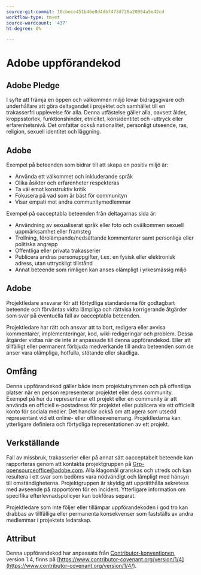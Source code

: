 ```yaml
---
source-git-commit: 10cbece451b46e8d4dbf473d728a20994a5e42cd
workflow-type: tm+mt
source-wordcount: '437'
ht-degree: 0%

---
```

# Adobe uppförandekod

## Adobe Pledge

I syfte att främja en öppen och välkommen miljö lovar bidragsgivare och underhållare att göra deltagandet i projektet och samhället till en trakasserfri upplevelse för alla. Denna utfästelse gäller alla, oavsett ålder, kroppsstorlek, funktionshinder, etnicitet, könsidentitet och -uttryck eller erfarenhetsnivå. Det omfattar också nationalitet, personligt utseende, ras, religion, sexuell identitet och läggning.

## Adobe

Exempel på beteenden som bidrar till att skapa en positiv miljö är:

* Använda ett välkommet och inkluderande språk
* Olika åsikter och erfarenheter respekteras
* Ta väl emot konstruktiv kritik
* Fokusera på vad som är bäst för communityn
* Visar empati mot andra communitymedlemmar

Exempel på oacceptabla beteenden från deltagarnas sida är:

* Användning av sexualiserat språk eller foto och ovälkommen sexuell uppmärksamhet eller framsteg
* Trollning, förolämpande/nedsättande kommentarer samt personliga eller politiska angrepp
* Offentliga eller privata trakasserier
* Publicera andras personuppgifter, t.ex. en fysisk eller elektronisk adress, utan uttryckligt tillstånd
* Annat beteende som rimligen kan anses olämpligt i yrkesmässig miljö

## Adobe

Projektledare ansvarar för att förtydliga standarderna för godtagbart beteende och förväntas vidta lämpliga och rättvisa korrigerande åtgärder som svar på eventuella fall av oacceptabla beteenden.

Projektledare har rätt och ansvar att ta bort, redigera eller avvisa kommentarer, implementeringar, kod, wiki-redigeringar och problem. Dessa åtgärder vidtas när de inte är anpassade till denna uppförandekod. Eller att tillfälligt eller permanent förbjuda medverkande till andra beteenden som de anser vara olämpliga, hotfulla, stötande eller skadliga.

## Omfång

Denna uppförandekod gäller både inom projektutrymmen och på offentliga platser när en person representerar projektet eller dess community. Exempel på hur du representerar ett projekt eller en community är att använda en officiell e-postadress för projektet eller publicera via ett officiellt konto för sociala medier. Det handlar också om att agera som utsedd representant vid ett online- eller offlineevenemang. Projektledarna kan ytterligare definiera och förtydliga representationen av ett projekt.

## Verkställande

Fall av missbruk, trakasserier eller på annat sätt oacceptabelt beteende kan rapporteras genom att kontakta projektgruppen på Grp-opensourceoffice@adobe.com. Alla klagomål granskas och utreds och kan resultera i ett svar som bedöms vara nödvändigt och lämpligt med hänsyn till omständigheterna. Projektgruppen är skyldig att upprätthålla sekretess med avseende på rapportören för en incident. Ytterligare information om specifika efterlevnadspolicyer kan bokföras separat.

Projektledare som inte följer eller tillämpar uppförandekoden i god tro kan drabbas av tillfälliga eller permanenta konsekvenser som fastställs av andra medlemmar i projektets ledarskap.

## Attribut

Denna uppförandekod har anpassats från [Contributor-konventionen](https://www.contributor-covenant.org/), version 1.4, finns på [https://www.contributor-covenant.org/version/1/4](https://www.contributor-covenant.org/version/1/4/).
